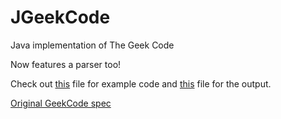 JGeekCode
=========

Java implementation of The Geek Code

Now features a parser too!

Check out [this](https://github.com/moomoohk/JGeekCode/blob/master/src/com/moomoohk/jgeekcode/test/Test.java) file for example code and [this](https://github.com/moomoohk/JGeekCode/blob/master/src/com/moomoohk/jgeekcode/test/test.txt) file for the output.

[Original GeekCode spec](http://www.geekcode.com/)
